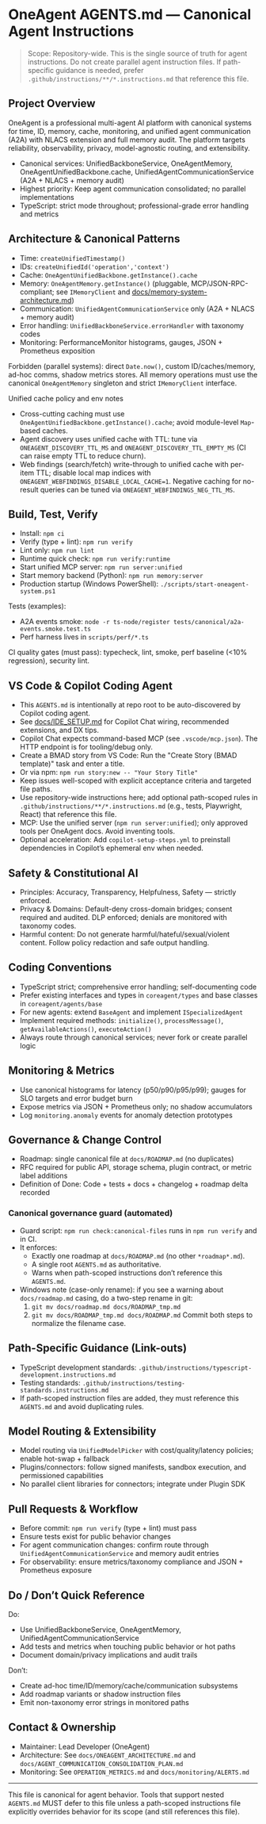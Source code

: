 # OneAgent AGENTS.md — Canonical Agent Instructions

> Scope: Repository-wide. This is the single source of truth for agent instructions. Do not create parallel agent instruction files. If path-specific guidance is needed, prefer `.github/instructions/**/*.instructions.md` that reference this file.

## Project Overview

OneAgent is a professional multi-agent AI platform with canonical systems for time, ID, memory, cache, monitoring, and unified agent communication (A2A) with NLACS extension and full memory audit. The platform targets reliability, observability, privacy, model-agnostic routing, and extensibility.

- Canonical services: UnifiedBackboneService, OneAgentMemory, OneAgentUnifiedBackbone.cache, UnifiedAgentCommunicationService (A2A + NLACS + memory audit)
- Highest priority: Keep agent communication consolidated; no parallel implementations
- TypeScript: strict mode throughout; professional-grade error handling and metrics

## Architecture & Canonical Patterns

- Time: `createUnifiedTimestamp()`
- IDs: `createUnifiedId('operation','context')`
- Cache: `OneAgentUnifiedBackbone.getInstance().cache`
- Memory: `OneAgentMemory.getInstance()` (pluggable, MCP/JSON-RPC-compliant; see `IMemoryClient` and [docs/memory-system-architecture.md](./docs/memory-system-architecture.md))
- Communication: `UnifiedAgentCommunicationService` only (A2A + NLACS + memory audit)
- Error handling: `UnifiedBackboneService.errorHandler` with taxonomy codes
- Monitoring: PerformanceMonitor histograms, gauges, JSON + Prometheus exposition

Forbidden (parallel systems): direct `Date.now()`, custom ID/caches/memory, ad-hoc comms, shadow metrics stores. All memory operations must use the canonical `OneAgentMemory` singleton and strict `IMemoryClient` interface.

Unified cache policy and env notes

- Cross-cutting caching must use `OneAgentUnifiedBackbone.getInstance().cache`; avoid module-level `Map`-based caches.
- Agent discovery uses unified cache with TTL: tune via `ONEAGENT_DISCOVERY_TTL_MS` and `ONEAGENT_DISCOVERY_TTL_EMPTY_MS` (CI can raise empty TTL to reduce churn).
- Web findings (search/fetch) write-through to unified cache with per-item TTL; disable local map indices with `ONEAGENT_WEBFINDINGS_DISABLE_LOCAL_CACHE=1`. Negative caching for no-result queries can be tuned via `ONEAGENT_WEBFINDINGS_NEG_TTL_MS`.

## Build, Test, Verify

- Install: `npm ci`
- Verify (type + lint): `npm run verify`
- Lint only: `npm run lint`
- Runtime quick check: `npm run verify:runtime`
- Start unified MCP server: `npm run server:unified`
- Start memory backend (Python): `npm run memory:server`
- Production startup (Windows PowerShell): `./scripts/start-oneagent-system.ps1`

Tests (examples):

- A2A events smoke: `node -r ts-node/register tests/canonical/a2a-events.smoke.test.ts`
- Perf harness lives in `scripts/perf/*.ts`

CI quality gates (must pass): typecheck, lint, smoke, perf baseline (<10% regression), security lint.

## VS Code & Copilot Coding Agent

- This `AGENTS.md` is intentionally at repo root to be auto-discovered by Copilot coding agent.
- See [docs/IDE_SETUP.md](./docs/IDE_SETUP.md) for Copilot Chat wiring, recommended extensions, and DX tips.
- Copilot Chat expects command-based MCP (see `.vscode/mcp.json`). The HTTP endpoint is for tooling/debug only.
- Create a BMAD story from VS Code: Run the "Create Story (BMAD template)" task and enter a title.
- Or via npm: `npm run story:new -- "Your Story Title"`
- Keep issues well-scoped with explicit acceptance criteria and targeted file paths.
- Use repository-wide instructions here; add optional path-scoped rules in `.github/instructions/**/*.instructions.md` (e.g., tests, Playwright, React) that reference this file.
- MCP: Use the unified server (`npm run server:unified`); only approved tools per OneAgent docs. Avoid inventing tools.
- Optional acceleration: Add `copilot-setup-steps.yml` to preinstall dependencies in Copilot’s ephemeral env when needed.

## Safety & Constitutional AI

- Principles: Accuracy, Transparency, Helpfulness, Safety — strictly enforced.
- Privacy & Domains: Default-deny cross-domain bridges; consent required and audited. DLP enforced; denials are monitored with taxonomy codes.
- Harmful content: Do not generate harmful/hateful/sexual/violent content. Follow policy redaction and safe output handling.

## Coding Conventions

- TypeScript strict; comprehensive error handling; self-documenting code
- Prefer existing interfaces and types in `coreagent/types` and base classes in `coreagent/agents/base`
- For new agents: extend `BaseAgent` and implement `ISpecializedAgent`
- Implement required methods: `initialize()`, `processMessage()`, `getAvailableActions()`, `executeAction()`
- Always route through canonical services; never fork or create parallel logic

## Monitoring & Metrics

- Use canonical histograms for latency (p50/p90/p95/p99); gauges for SLO targets and error budget burn
- Expose metrics via JSON + Prometheus only; no shadow accumulators
- Log `monitoring.anomaly` events for anomaly detection prototypes

## Governance & Change Control

- Roadmap: single canonical file at `docs/ROADMAP.md` (no duplicates)
- RFC required for public API, storage schema, plugin contract, or metric label additions
- Definition of Done: Code + tests + docs + changelog + roadmap delta recorded

### Canonical governance guard (automated)

- Guard script: `npm run check:canonical-files` runs in `npm run verify` and in CI.
- It enforces:
  - Exactly one roadmap at `docs/ROADMAP.md` (no other `*roadmap*.md`).
  - A single root `AGENTS.md` as authoritative.
  - Warns when path-scoped instructions don’t reference this `AGENTS.md`.
- Windows note (case-only rename): if you see a warning about `docs/roadmap.md` casing, do a two-step rename in git:
  1.  `git mv docs/roadmap.md docs/ROADMAP_tmp.md`
  2.  `git mv docs/ROADMAP_tmp.md docs/ROADMAP.md`
      Commit both steps to normalize the filename case.

## Path-Specific Guidance (Link-outs)

- TypeScript development standards: `.github/instructions/typescript-development.instructions.md`
- Testing standards: `.github/instructions/testing-standards.instructions.md`
- If path-scoped instruction files are added, they must reference this `AGENTS.md` and avoid duplicating rules.

## Model Routing & Extensibility

- Model routing via `UnifiedModelPicker` with cost/quality/latency policies; enable hot-swap + fallback
- Plugins/connectors: follow signed manifests, sandbox execution, and permissioned capabilities
- No parallel client libraries for connectors; integrate under Plugin SDK

## Pull Requests & Workflow

- Before commit: `npm run verify` (type + lint) must pass
- Ensure tests exist for public behavior changes
- For agent communication changes: confirm route through `UnifiedAgentCommunicationService` and memory audit entries
- For observability: ensure metrics/taxonomy compliance and JSON + Prometheus exposure

## Do / Don’t Quick Reference

Do:

- Use UnifiedBackboneService, OneAgentMemory, UnifiedAgentCommunicationService
- Add tests and metrics when touching public behavior or hot paths
- Document domain/privacy implications and audit trails

Don’t:

- Create ad-hoc time/ID/memory/cache/communication subsystems
- Add roadmap variants or shadow instruction files
- Emit non-taxonomy error strings in monitored paths

## Contact & Ownership

- Maintainer: Lead Developer (OneAgent)
- Architecture: See `docs/ONEAGENT_ARCHITECTURE.md` and `docs/AGENT_COMMUNICATION_CONSOLIDATION_PLAN.md`
- Monitoring: See `OPERATION_METRICS.md` and `docs/monitoring/ALERTS.md`

---

This file is canonical for agent behavior. Tools that support nested `AGENTS.md` MUST defer to this file unless a path-scoped instructions file explicitly overrides behavior for its scope (and still references this file).
